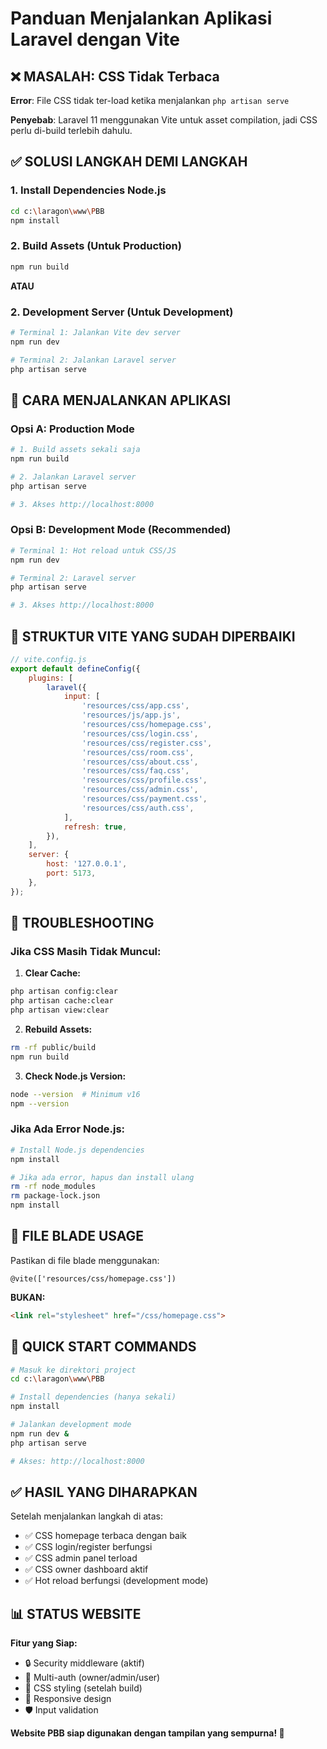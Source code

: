 # Panduan Menjalankan Aplikasi Laravel dengan Vite

## ❌ MASALAH: CSS Tidak Terbaca

**Error**: File CSS tidak ter-load ketika menjalankan `php artisan serve`

**Penyebab**: Laravel 11 menggunakan Vite untuk asset compilation, jadi CSS perlu di-build terlebih dahulu.

## ✅ SOLUSI LANGKAH DEMI LANGKAH

### 1. Install Dependencies Node.js
```bash
cd c:\laragon\www\PBB
npm install
```

### 2. Build Assets (Untuk Production)
```bash
npm run build
```

**ATAU**

### 2. Development Server (Untuk Development)
```bash
# Terminal 1: Jalankan Vite dev server
npm run dev

# Terminal 2: Jalankan Laravel server
php artisan serve
```

## 🎯 CARA MENJALANKAN APLIKASI

### Opsi A: Production Mode
```bash
# 1. Build assets sekali saja
npm run build

# 2. Jalankan Laravel server
php artisan serve

# 3. Akses http://localhost:8000
```

### Opsi B: Development Mode (Recommended)
```bash
# Terminal 1: Hot reload untuk CSS/JS
npm run dev

# Terminal 2: Laravel server  
php artisan serve

# 3. Akses http://localhost:8000
```

## 📁 STRUKTUR VITE YANG SUDAH DIPERBAIKI

```javascript
// vite.config.js
export default defineConfig({
    plugins: [
        laravel({
            input: [
                'resources/css/app.css',
                'resources/js/app.js',
                'resources/css/homepage.css',
                'resources/css/login.css',
                'resources/css/register.css',
                'resources/css/room.css',
                'resources/css/about.css',
                'resources/css/faq.css',
                'resources/css/profile.css',
                'resources/css/admin.css',
                'resources/css/payment.css',
                'resources/css/auth.css',
            ],
            refresh: true,
        }),
    ],
    server: {
        host: '127.0.0.1',
        port: 5173,
    },
});
```

## 🔧 TROUBLESHOOTING

### Jika CSS Masih Tidak Muncul:

1. **Clear Cache:**
```bash
php artisan config:clear
php artisan cache:clear
php artisan view:clear
```

2. **Rebuild Assets:**
```bash
rm -rf public/build
npm run build
```

3. **Check Node.js Version:**
```bash
node --version  # Minimum v16
npm --version
```

### Jika Ada Error Node.js:
```bash
# Install Node.js dependencies
npm install

# Jika ada error, hapus dan install ulang
rm -rf node_modules
rm package-lock.json
npm install
```

## 📝 FILE BLADE USAGE

Pastikan di file blade menggunakan:
```blade
@vite(['resources/css/homepage.css'])
```

**BUKAN:**
```html
<link rel="stylesheet" href="/css/homepage.css">
```

## 🚀 QUICK START COMMANDS

```bash
# Masuk ke direktori project
cd c:\laragon\www\PBB

# Install dependencies (hanya sekali)
npm install

# Jalankan development mode
npm run dev &
php artisan serve

# Akses: http://localhost:8000
```

## ✅ HASIL YANG DIHARAPKAN

Setelah menjalankan langkah di atas:
- ✅ CSS homepage terbaca dengan baik
- ✅ CSS login/register berfungsi
- ✅ CSS admin panel terload
- ✅ CSS owner dashboard aktif
- ✅ Hot reload berfungsi (development mode)

## 📊 STATUS WEBSITE

**Fitur yang Siap:**
- 🔒 Security middleware (aktif)
- 👤 Multi-auth (owner/admin/user)
- 🎨 CSS styling (setelah build)
- 📱 Responsive design
- 🛡️ Input validation

**Website PBB siap digunakan dengan tampilan yang sempurna! 🎉**

